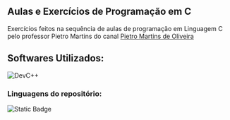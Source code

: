 ## Aulas e Exercícios de Programação em C

  <p align="left">
    Exercícios feitos na sequência de aulas de programação em Linguagem C pelo professor Pietro Martins do canal 
   <a href="https://www.youtube.com/@profpietromartins">Pietro Martins de Oliveira</a>
  </p>
</div>

<h2 align="left">
  Softwares Utilizados:
</h2>

![DevC++](https://img.shields.io/badge/Dev_C%2B%2B-00599C?logo=cplusplus&logoColor=fff&style=for-the-badge)

### Linguagens do repositório:

<img alt="Static Badge" src="https://img.shields.io/badge/--_?style=for-the-badge&label=C&labelColor=%23555555&color=%2300000000">
